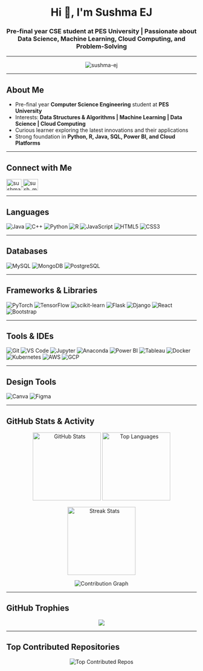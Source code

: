 <h1 align="center">Hi 👋, I'm Sushma EJ</h1>
<h3 align="center">Pre-final year CSE student at PES University | Passionate about Data Science, Machine Learning, Cloud Computing, and Problem-Solving</h3>

---

<p align="center">
  <img src="https://komarev.com/ghpvc/?username=sushma-ej&label=Profile%20views&color=0e75b6&style=flat" alt="sushma-ej" /> 
</p>

---

## About Me  
- Pre-final year **Computer Science Engineering** student at **PES University**  
- Interests: **Data Structures & Algorithms | Machine Learning | Data Science | Cloud Computing**  
- Curious learner exploring the latest innovations and their applications  
- Strong foundation in **Python, R, Java, SQL, Power BI, and Cloud Platforms**  

---

## Connect with Me  
<p align="left">
<a href="https://www.linkedin.com/in/sushma-ej-6a4b6a297" target="blank">
  <img align="center" src="https://raw.githubusercontent.com/rahuldkjain/github-profile-readme-generator/master/src/images/icons/Social/linked-in-alt.svg" alt="sushma ej" height="30" width="40" />
</a>
<a href="https://www.leetcode.com/sush_ma17" target="blank">
  <img align="center" src="https://raw.githubusercontent.com/rahuldkjain/github-profile-readme-generator/master/src/images/icons/Social/leet-code.svg" alt="sush_ma17" height="30" width="40" />
</a>
</p>

---

## Languages  
![Java](https://img.shields.io/badge/Java-007396?style=for-the-badge&logo=openjdk&logoColor=white) 
![C++](https://img.shields.io/badge/C++-00599C?style=for-the-badge&logo=cplusplus&logoColor=white) 
![Python](https://img.shields.io/badge/Python-3776AB?style=for-the-badge&logo=python&logoColor=white) 
![R](https://img.shields.io/badge/R-276DC3?style=for-the-badge&logo=r&logoColor=white) 
![JavaScript](https://img.shields.io/badge/JavaScript-F7DF1E?style=for-the-badge&logo=javascript&logoColor=black) 
![HTML5](https://img.shields.io/badge/HTML5-E34F26?style=for-the-badge&logo=html5&logoColor=white) 
![CSS3](https://img.shields.io/badge/CSS3-1572B6?style=for-the-badge&logo=css3&logoColor=white) 

---

##  Databases  
![MySQL](https://img.shields.io/badge/MySQL-4479A1?style=for-the-badge&logo=mysql&logoColor=white) 
![MongoDB](https://img.shields.io/badge/MongoDB-4EA94B?style=for-the-badge&logo=mongodb&logoColor=white) 
![PostgreSQL](https://img.shields.io/badge/PostgreSQL-316192?style=for-the-badge&logo=postgresql&logoColor=white) 

---

## Frameworks & Libraries  
![PyTorch](https://img.shields.io/badge/PyTorch-EE4C2C?style=for-the-badge&logo=pytorch&logoColor=white) 
![TensorFlow](https://img.shields.io/badge/TensorFlow-FF6F00?style=for-the-badge&logo=tensorflow&logoColor=white) 
![scikit-learn](https://img.shields.io/badge/scikit--learn-F7931E?style=for-the-badge&logo=scikitlearn&logoColor=white) 
![Flask](https://img.shields.io/badge/Flask-000000?style=for-the-badge&logo=flask&logoColor=white) 
![Django](https://img.shields.io/badge/Django-092E20?style=for-the-badge&logo=django&logoColor=white) 
![React](https://img.shields.io/badge/React-20232A?style=for-the-badge&logo=react&logoColor=61DAFB) 
![Bootstrap](https://img.shields.io/badge/Bootstrap-563D7C?style=for-the-badge&logo=bootstrap&logoColor=white) 

---

##  Tools & IDEs  
![Git](https://img.shields.io/badge/Git-F05032?style=for-the-badge&logo=git&logoColor=white) 
![VS Code](https://img.shields.io/badge/VS%20Code-0078d7?style=for-the-badge&logo=visual-studio-code&logoColor=white) 
![Jupyter](https://img.shields.io/badge/Jupyter-F37626?style=for-the-badge&logo=jupyter&logoColor=white) 
![Anaconda](https://img.shields.io/badge/Anaconda-44A833?style=for-the-badge&logo=anaconda&logoColor=white) 
![Power BI](https://img.shields.io/badge/PowerBI-F2C811?style=for-the-badge&logo=powerbi&logoColor=white) 
![Tableau](https://img.shields.io/badge/Tableau-E97627?style=for-the-badge&logo=tableau&logoColor=white) 
![Docker](https://img.shields.io/badge/Docker-2496ED?style=for-the-badge&logo=docker&logoColor=white) 
![Kubernetes](https://img.shields.io/badge/Kubernetes-326CE5?style=for-the-badge&logo=kubernetes&logoColor=white) 
![AWS](https://img.shields.io/badge/AWS-FF9900?style=for-the-badge&logo=amazon-aws&logoColor=white) 
![GCP](https://img.shields.io/badge/GoogleCloud-4285F4?style=for-the-badge&logo=google-cloud&logoColor=white) 

---

## Design Tools  
![Canva](https://img.shields.io/badge/Canva-00C4CC?style=for-the-badge&logo=canva&logoColor=white) 
![Figma](https://img.shields.io/badge/Figma-F24E1E?style=for-the-badge&logo=figma&logoColor=white) 

---

## GitHub Stats & Activity  

<p align="center">
  <img src="https://github-readme-stats.vercel.app/api?username=sushma-ej&show_icons=true&theme=radical" alt="GitHub Stats" height="180px"/>
  <img src="https://github-readme-stats.vercel.app/api/top-langs/?username=sushma-ej&layout=compact&theme=radical" alt="Top Languages" height="180px"/>
</p>

<p align="center">
  <img src="https://github-readme-streak-stats.herokuapp.com/?user=sushma-ej&theme=radical" alt="Streak Stats" height="180px"/>
</p>

<p align="center">
  <img src="https://github-contribution-graph.ez4o.com/?username=sushma-ej&theme=radical" alt="Contribution Graph"/>
</p>

---

## GitHub Trophies  
<p align="center">
  <img src="https://github-profile-trophy.vercel.app/?username=sushma-ej&theme=tokyonight&no-frame=true&margin-w=15&margin-h=15" />
</p>

---

## Top Contributed Repositories  
<p align="center">
  <img src="https://github-contributor-stats.vercel.app/api?username=sushma-ej&limit=5&theme=radical&combine_all_yearly_contributions=true" alt="Top Contributed Repos"/>
</p>
